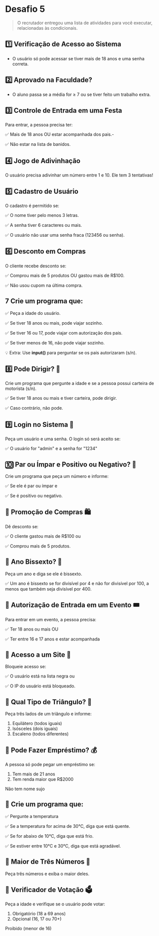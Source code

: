 # Desafio 5

> O recrutador entregou uma lista de atividades para você executar, relacionadas às condicionais. 


## 1️⃣ Verificação de Acesso ao Sistema

- O usuário só pode acessar se tiver mais de 18 anos e uma senha correta.

## 2️⃣ Aprovado na Faculdade?

- O aluno passa se a média for ≥ 7 ou se tiver feito um trabalho extra. 

## 3️⃣ Controle de Entrada em uma Festa

Para entrar, a pessoa precisa ter:

✅ Mais de 18 anos OU estar acompanhada dos pais.-

✅ Não estar na lista de banidos. 

## 4️⃣ Jogo de Adivinhação

O usuário precisa adivinhar um número entre 1 e 10. Ele tem 3 tentativas!

## 5️⃣ Cadastro de Usuário

O cadastro é permitido se:

✅ O nome tiver pelo menos 3 letras.

✅ A senha tiver 6 caracteres ou mais.

✅ O usuário não usar uma senha fraca (123456 ou senha).

## 6️⃣ Desconto em Compras

O cliente recebe desconto se:

✅ Comprou mais de 5 produtos OU gastou mais de R$100.

✅ Não usou cupom na última compra.

## 7 Crie um programa que:

✅ Peça a idade do usuário.

✅ Se tiver 18 anos ou mais, pode viajar sozinho.

✅ Se tiver 16 ou 17, pode viajar com autorização dos pais.

✅ Se tiver menos de 16, não pode viajar sozinho.

💡 Extra: Use **input()** para perguntar se os pais autorizaram (s/n).

## 8️⃣ Pode Dirigir? 🚗

Crie um programa que pergunte a idade e se a pessoa possui carteira de motorista (s/n).

✅ Se tiver 18 anos ou mais e tiver carteira, pode dirigir.

✅ Caso contrário, não pode.


## 9️⃣ Login no Sistema 🔐

Peça um usuário e uma senha. O login só será aceito se: 

✅ O usuário for "admin" e a senha for "1234"

## 🔟 Par ou Ímpar e Positivo ou Negativo? 🔢

Crie um programa que peça um número e informe:

✅ Se ele é par ou ímpar e

✅ Se é positivo ou negativo.

## 🔢 Promoção de Compras 🛍️

Dê desconto se:

✅  O cliente gastou mais de R$100 ou

✅  Comprou mais de 5 produtos.

## 🔢 Ano Bissexto? 📅

Peça um ano e diga se ele é bissexto.

✅  Um ano é bissexto se for divisível por 4 e não for divisível por 100, a menos que também seja divisível por 400.

## 🔢 Autorização de Entrada em um Evento 🎟️

Para entrar em um evento, a pessoa precisa:

✅ Ter 18 anos ou mais OU

✅ Ter entre 16 e 17 anos e estar acompanhada

## 🔢 Acesso a um Site 🚦

Bloqueie acesso se:

✅ O usuário está na lista negra  ou

✅ O IP do usuário está bloqueado.

## 🔢 Qual Tipo de Triângulo? 🔺

Peça três lados de um triângulo e informe:

1. Equilátero (todos iguais)
2. Isósceles (dois iguais)
5. Escaleno (todos diferentes)

## 🔢 Pode Fazer Empréstimo? 💰

A pessoa só pode pegar um empréstimo se:

1. Tem mais de 21 anos
2. Tem renda maior que R$2000

Não tem nome sujo

## 🔢 Crie um programa que:

✅ Pergunte a temperatura

✅ Se a temperatura for acima de 30°C, diga que está quente.

✅ Se for abaixo de 10°C, diga que está frio.

✅ Se estiver entre 10°C e 30°C, diga que está agradável.

## 🔢 Maior de Três Números 🔢

Peça três números e exiba o maior deles.

## 🔢 Verificador de Votação 🗳️

Peça a idade e verifique se o usuário pode votar:

1. Obrigatório (18 a 69 anos)
2. Opcional (16, 17 ou 70+)

Proibido (menor de 16)

